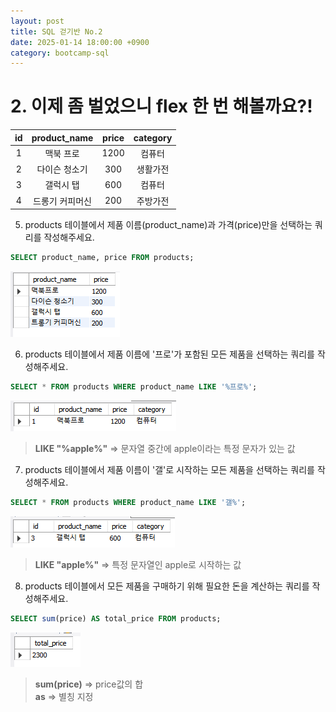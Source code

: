 ```yaml
---
layout: post
title: SQL 걷기반 No.2
date: 2025-01-14 18:00:00 +0900
category: bootcamp-sql
---
```


# 2. 이제 좀 벌었으니 flex 한 번 해볼까요?!

| id | product_name | price | category |
|:--:|:------------:|:-----:|:--------:|
| 1  | 맥북 프로     | 1200  | 컴퓨터   |
| 2  | 다이슨 청소기 | 300   | 생활가전  |
| 3  | 갤럭시 탭     | 600   | 컴퓨터   |
| 4  | 드롱기 커피머신 | 200 | 주방가전  |

5. products 테이블에서 제품 이름(product_name)과 가격(price)만을 선택하는 쿼리를 작성해주세요.
```sql
SELECT product_name, price FROM products;
```
![walk2-5](/public/img/walk2-5.png)

6. products 테이블에서 제품 이름에 '프로'가 포함된 모든 제품을 선택하는 쿼리를 작성해주세요.
```sql
SELECT * FROM products WHERE product_name LIKE '%프로%';
```
![walk2-6](/public/img/walk2-6.png)
> **LIKE "%apple%"** => 문자열 중간에 apple이라는 특정 문자가 있는 값 

7. products 테이블에서 제품 이름이 '갤'로 시작하는 모든 제품을 선택하는 쿼리를 작성해주세요.
```sql
SELECT * FROM products WHERE product_name LIKE '갤%';
```
![walk2-7](/public/img/walk2-7.png)
> **LIKE "apple%"** => 특정 문자열인 apple로 시작하는 값

8. products 테이블에서 모든 제품을 구매하기 위해 필요한 돈을 계산하는 쿼리를 작성해주세요.
```sql
SELECT sum(price) AS total_price FROM products;
```
![walk2-8](/public/img/walk2-8.png)
> **sum(price)** => price값의 합  
**as** => 별칭 지정
